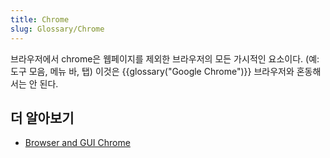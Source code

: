 ```yaml
---
title: Chrome
slug: Glossary/Chrome
---
```

브라우저에서 chrome은 웹페이지를 제외한 브라우저의 모든 가시적인 요소이다. (예: 도구 모음, 메뉴 바, 탭) 이것은 {{glossary("Google Chrome")}} 브라우저와 혼동해서는 안 된다.

## 더 알아보기

- [Browser and GUI Chrome](http://www.nngroup.com/articles/browser-and-gui-chrome/)
